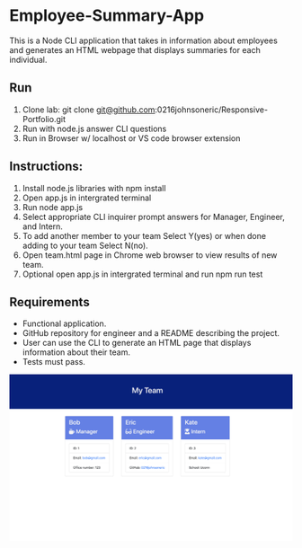 # Employee-Summary-App

This is a Node CLI application that takes in information about employees and generates an HTML webpage that displays summaries for each individual. 

## Run
1) Clone lab: git clone git@github.com:0216johnsoneric/Responsive-Portfolio.git
2) Run with node.js answer CLI questions 
3) Run in Browser w/ localhost or VS code browser extension

## Instructions:
1) Install node.js libraries with npm install
2) Open app.js in intergrated terminal
3) Run node app.js
4) Select appropriate CLI inquirer prompt answers for Manager, Engineer, and Intern.
5) To add another member to your team Select Y(yes) or when done adding to your team Select N(no).
6) Open team.html page in Chrome web browser to view results of new team.
7) Optional open app.js in intergrated terminal and run npm run test

## Requirements

* Functional application.
* GitHub repository for engineer and a README describing the project.
* User can use the CLI to generate an HTML page that displays information about their team.
* Tests must pass.

<img src="Assets/Screen Shot 2020-10-13 at 8.05.42 PM.png"/>




